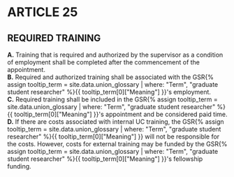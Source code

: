 # ARTICLE 25 

## REQUIRED TRAINING

<div class="lvl1"><b>A.</b> Training that is required and authorized by the supervisor as a condition of employment shall be completed after the commencement of the appointment.</div>
<div class="lvl1"><b>B.</b> Required and authorized training shall be associated with the <span class="tooltip">GSR<span class="tooltip-text">{% assign tooltip_term = site.data.union_glossary | where: "Term", "graduate student researcher" %}{{ tooltip_term[0]["Meaning"] }}</span></span>'s employment.</div>
<div class="lvl1"><b>C.</b> Required training shall be included in the <span class="tooltip">GSR<span class="tooltip-text">{% assign tooltip_term = site.data.union_glossary | where: "Term", "graduate student researcher" %}{{ tooltip_term[0]["Meaning"] }}</span></span>'s appointment and be considered paid time.</div>
<div class="lvl1"><b>D.</b> If there are costs associated with internal UC training, the <span class="tooltip">GSR<span class="tooltip-text">{% assign tooltip_term = site.data.union_glossary | where: "Term", "graduate student researcher" %}{{ tooltip_term[0]["Meaning"] }}</span></span> will not be responsible for the costs. However, costs for external training may be funded by the <span class="tooltip">GSR<span class="tooltip-text">{% assign tooltip_term = site.data.union_glossary | where: "Term", "graduate student researcher" %}{{ tooltip_term[0]["Meaning"] }}</span></span>'s fellowship funding.</div>

